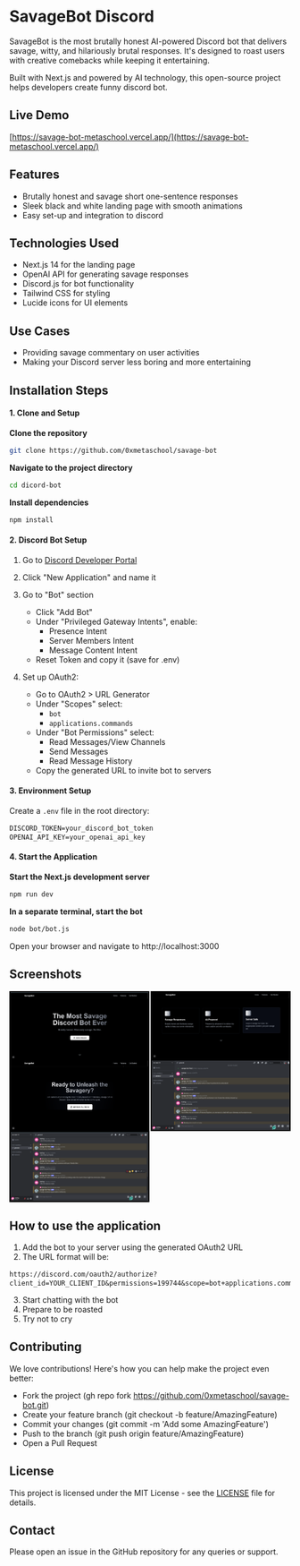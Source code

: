 # SavageBot Discord

SavageBot is the most brutally honest AI-powered Discord bot that delivers savage, witty, and hilariously brutal responses. It's designed to roast users with creative comebacks while keeping it entertaining. 

Built with Next.js and powered by AI technology, this open-source project helps developers create funny discord bot.

## Live Demo
[https://savage-bot-metaschool.vercel.app/](https://savage-bot-metaschool.vercel.app/)

## Features
* Brutally honest and savage short one-sentence responses 
* Sleek black and white landing page with smooth animations
* Easy set-up and integration to discord

## Technologies Used
* Next.js 14 for the landing page
* OpenAI API for generating savage responses
* Discord.js for bot functionality
* Tailwind CSS for styling
* Lucide icons for UI elements

## Use Cases
* Providing savage commentary on user activities
* Making your Discord server less boring and more entertaining

## Installation Steps

#### 1. Clone and Setup

**Clone the repository**
```bash
git clone https://github.com/0xmetaschool/savage-bot
```

**Navigate to the project directory**
```bash
cd dicord-bot
```

**Install dependencies**
```bash
npm install
```

#### 2. Discord Bot Setup
1. Go to [Discord Developer Portal](https://discord.com/developers/applications)
2. Click "New Application" and name it
3. Go to "Bot" section
   - Click "Add Bot"
   - Under "Privileged Gateway Intents", enable:
     * Presence Intent
     * Server Members Intent
     * Message Content Intent
   - Reset Token and copy it (save for .env)

4. Set up OAuth2:
   - Go to OAuth2 > URL Generator
   - Under "Scopes" select:
     * `bot`
     * `applications.commands`
   - Under "Bot Permissions" select:
     * Read Messages/View Channels
     * Send Messages
     * Read Message History
   - Copy the generated URL to invite bot to servers

#### 3. Environment Setup
Create a `.env` file in the root directory:
```env
DISCORD_TOKEN=your_discord_bot_token
OPENAI_API_KEY=your_openai_api_key
```

#### 4. Start the Application

**Start the Next.js development server**
```bash
npm run dev
```

**In a separate terminal, start the bot**
```bash
node bot/bot.js
```

Open your browser and navigate to http://localhost:3000

## Screenshots
<div style="display: flex; justify-content: space-between;">
  <img src="https://github.com/0xmetaschool/savage-bot/blob/main/public/Screenshot%20(128).png?raw=true" alt="Savage Bot Template Add screenshot" style="width: 49%; border: 2px solid black;" />
  <img src="https://github.com/0xmetaschool/savage-bot/blob/main/public/Screenshot%20(129).png?raw=true" alt="Savage Bot Template Add screenshot" style="width: 49%; border: 2px solid black;" />
</div>
<div style="display: flex; justify-content: space-between;">
  <img src="https://github.com/0xmetaschool/savage-bot/blob/main/public/Screenshot%20(130).png?raw=true" alt="Savage Bot Template Add screenshot" style="width: 49%; border: 2px solid black;" />
  <img src="https://github.com/0xmetaschool/savage-bot/blob/main/public/Screenshot%20(131).png?raw=true" alt="Savage Bot Template Add screenshot" style="width: 49%; border: 2px solid black;" />
</div>
<div style="display: flex; justify-content: space-between;">
  <img src="https://github.com/0xmetaschool/savage-bot/blob/main/public/Screenshot%20(132).png?raw=true" alt="Savage Bot Template Add screenshot" style="width: 49%; border: 2px solid black;" />
</div>


## How to use the application
1. Add the bot to your server using the generated OAuth2 URL
2. The URL format will be:
```
https://discord.com/oauth2/authorize?client_id=YOUR_CLIENT_ID&permissions=199744&scope=bot+applications.commands
```
3. Start chatting with the bot
4. Prepare to be roasted
5. Try not to cry


## Contributing
We love contributions! Here's how you can help make the project even better:

- Fork the project (gh repo fork https://github.com/0xmetaschool/savage-bot.git)
- Create your feature branch (git checkout -b feature/AmazingFeature)
- Commit your changes (git commit -m 'Add some AmazingFeature')
- Push to the branch (git push origin feature/AmazingFeature)
- Open a Pull Request

## License
This project is licensed under the MIT License - see the [LICENSE](https://github.com/0xmetaschool/CustomerSupportGPT/blob/main/LICENSE) file for details.

## Contact
Please open an issue in the GitHub repository for any queries or support.

